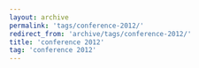 ```yaml
---
layout: archive
permalink: 'tags/conference-2012/'
redirect_from: 'archive/tags/conference-2012/'
title: 'conference 2012'
tag: 'conference 2012'
---
```

